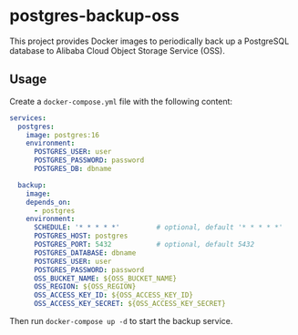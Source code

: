 # postgres-backup-oss

This project provides Docker images to periodically back up a PostgreSQL database to Alibaba Cloud Object Storage Service (OSS).

## Usage

Create a `docker-compose.yml` file with the following content:

```yaml
services:
  postgres:
    image: postgres:16
    environment:
      POSTGRES_USER: user
      POSTGRES_PASSWORD: password
      POSTGRES_DB: dbname

  backup:
    image:  
    depends_on:
      - postgres
    environment:
      SCHEDULE: '* * * * *'         # optional, default '* * * * *'
      POSTGRES_HOST: postgres
      POSTGRES_PORT: 5432           # optional, default 5432
      POSTGRES_DATABASE: dbname
      POSTGRES_USER: user
      POSTGRES_PASSWORD: password
      OSS_BUCKET_NAME: ${OSS_BUCKET_NAME}
      OSS_REGION: ${OSS_REGION}
      OSS_ACCESS_KEY_ID: ${OSS_ACCESS_KEY_ID}
      OSS_ACCESS_KEY_SECRET: ${OSS_ACCESS_KEY_SECRET}
```

Then run `docker-compose up -d` to start the backup service.
